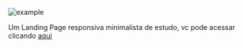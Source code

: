 ![example](https://github.com/user-attachments/assets/248f1fed-d76e-400e-8567-2f812f8409af)

Um Landing Page responsiva minimalista de estudo, vc pode acessar clicando <a href="https://gabrieloliveira-hub.github.io/responsive-1/"> aqui</a>

